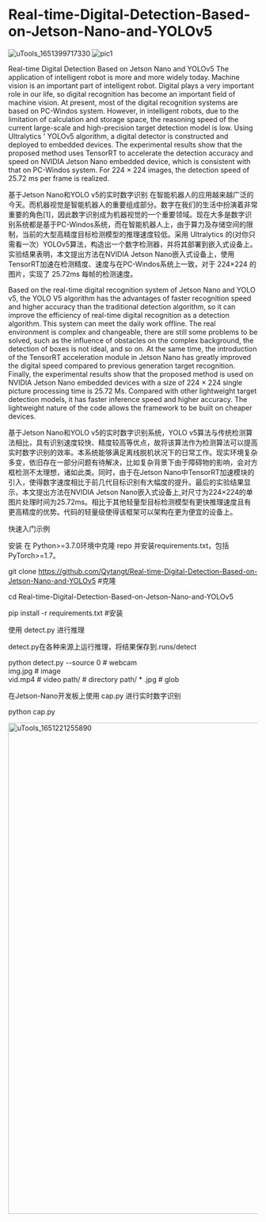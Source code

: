 # Real-time-Digital-Detection-Based-on-Jetson-Nano-and-YOLOv5
![uTools_1651399717330](https://user-images.githubusercontent.com/69594837/167097053-e8d4be70-7c3b-45d9-8603-b88745a43d62.png)
![pic1](https://user-images.githubusercontent.com/69594837/167097113-d0275748-4eca-463c-9c5d-edb7520646e1.png)

Real-time Digital Detection Based on Jetson Nano and YOLOv5
The application of intelligent robot is more and more widely today. Machine vision is an important part of intelligent robot. Digital plays a very important role in our life, so digital recognition has become an important field of machine vision. At present, most of the digital recognition systems are based on PC-Windos system. However, in intelligent robots, due to the limitation of calculation and storage space, the reasoning speed of the current large-scale and high-precision target detection model is low. Using Ultralytics ' YOLOv5 algorithm, a digital detector is constructed and deployed to embedded devices. The experimental results show that the proposed method uses TensorRT to accelerate the detection accuracy and speed on NVIDIA Jetson Nano embedded device, which is consistent with that on PC-Windos system. For 224 × 224 images, the detection speed of 25.72 ms per frame is realized.

基于Jetson Nano和YOLO v5的实时数字识别
在智能机器人的应用越来越广泛的今天。而机器视觉是智能机器人的重要组成部分。数字在我们的生活中扮演着非常重要的角色[1]，因此数字识别成为机器视觉的一个重要领域。现在大多是数字识别系统都是基于PC-Windos系统，而在智能机器人上，由于算力及存储空间的限制，当前的大型高精度目标检测模型的推理速度较低。采用 Ultralytics 的(对你只需看一次）YOLOv5算法，构造出一个数字检测器，并将其部署到嵌入式设备上。实验结果表明，本文提出方法在NVIDIA Jetson Nano嵌入式设备上，使用TensorRT加速在检测精度、速度与在PC-Windos系统上一致，对于 224×224 的图片，实现了 25.72ms 每帧的检测速度。

Based on the real-time digital recognition system of Jetson Nano and YOLO v5, the YOLO V5 algorithm has the advantages of faster recognition speed and higher accuracy than the traditional detection algorithm, so it can improve the efficiency of real-time digital recognition as a detection algorithm. This system can meet the daily work offline. The real environment is complex and changeable, there are still some problems to be solved, such as the influence of obstacles on the complex background, the detection of boxes is not ideal, and so on. At the same time, the introduction of the TensorRT acceleration module in Jetson Nano has greatly improved the digital speed compared to previous generation target recognition. Finally, the experimental results show that the proposed method is used on NVIDIA Jetson Nano embedded devices with a size of 224 × 224 single picture processing time is 25.72 Ms. Compared with other lightweight target detection models, it has faster inference speed and higher accuracy. The lightweight nature of the code allows the framework to be built on cheaper devices.

基于Jetson Nano和YOLO v5的实时数字识别系统，YOLO v5算法与传统检测算法相比，具有识别速度较快、精度较高等优点，故将该算法作为检测算法可以提高实时数字识别的效率。本系统能够满足离线脱机状况下的日常工作。现实环境复杂多变，依旧存在一部分问题有待解决，比如复杂背景下由于障碍物的影响，会对方框检测不太理想，诸如此类。同时，由于在Jetson Nano中TensorRT加速模块的引入，使得数字速度相比于前几代目标识别有大幅度的提升。最后的实验结果显示，本文提出方法在NVIDIA Jetson Nano嵌入式设备上,对尺寸为224×224的单图片处理时间为25.72ms。相比于其他轻量型目标检测模型有更快推理速度且有更高精度的优势。代码的轻量级使得该框架可以架构在更为便宜的设备上。

快速入门示例

安装
在 Python>=3.7.0环境中克隆 repo 并安装requirements.txt，包括 PyTorch>=1.7。

git clone https://github.com/Qytangt/Real-time-Digital-Detection-Based-on-Jetson-Nano-and-YOLOv5   #克隆

cd Real-time-Digital-Detection-Based-on-Jetson-Nano-and-YOLOv5

pip install -r requirements.txt   #安装

使用 detect.py 进行推理

detect.py在各种来源上运行推理，将结果保存到.runs/detect

python detect.py --source 0   # webcam                           
                          img.jpg   # image                           
                          vid.mp4   # video
                          path/   # directory
                          path/ * .jpg   # glob 

在Jetson-Nano开发板上使用 cap.py 进行实时数字识别

python cap.py

<img width="991" alt="uTools_1651221255890" src="https://user-images.githubusercontent.com/69594837/167096937-c781be46-d73a-471e-8d9d-5746b54dee01.png">

